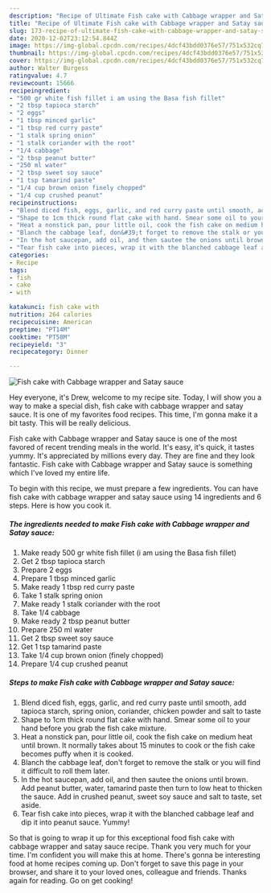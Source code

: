 ```yaml
---
description: "Recipe of Ultimate Fish cake with Cabbage wrapper and Satay sauce"
title: "Recipe of Ultimate Fish cake with Cabbage wrapper and Satay sauce"
slug: 173-recipe-of-ultimate-fish-cake-with-cabbage-wrapper-and-satay-sauce
date: 2020-12-02T23:12:54.844Z
image: https://img-global.cpcdn.com/recipes/4dcf43bdd0376e57/751x532cq70/fish-cake-with-cabbage-wrapper-and-satay-sauce-recipe-main-photo.jpg
thumbnail: https://img-global.cpcdn.com/recipes/4dcf43bdd0376e57/751x532cq70/fish-cake-with-cabbage-wrapper-and-satay-sauce-recipe-main-photo.jpg
cover: https://img-global.cpcdn.com/recipes/4dcf43bdd0376e57/751x532cq70/fish-cake-with-cabbage-wrapper-and-satay-sauce-recipe-main-photo.jpg
author: Walter Burgess
ratingvalue: 4.7
reviewcount: 15666
recipeingredient:
- "500 gr white fish fillet i am using the Basa fish fillet"
- "2 tbsp tapioca starch"
- "2 eggs"
- "1 tbsp minced garlic"
- "1 tbsp red curry paste"
- "1 stalk spring onion"
- "1 stalk coriander with the root"
- "1/4 cabbage"
- "2 tbsp peanut butter"
- "250 ml water"
- "2 tbsp sweet soy sauce"
- "1 tsp tamarind paste"
- "1/4 cup brown onion finely chopped"
- "1/4 cup crushed peanut"
recipeinstructions:
- "Blend diced fish, eggs, garlic, and red curry paste until smooth, add tapioca starch, spring onion, coriander, chicken powder and salt to taste"
- "Shape to 1cm thick round flat cake with hand. Smear some oil to your hand before you grab the fish cake mixture."
- "Heat a nonstick pan, pour little oil, cook the fish cake on medium heat until brown. It normally takes about 15 minutes to cook or the fish cake becomes puffy when it is cooked."
- "Blanch the cabbage leaf, don&#39;t forget to remove the stalk or you will find it difficult to roll them later."
- "In the hot saucepan, add oil, and then sautee the onions until brown. Add peanut butter, water, tamarind paste then turn to low heat to thicken the sauce. Add in crushed peanut, sweet soy sauce and salt to taste, set aside."
- "Tear fish cake into pieces, wrap it with the blanched cabbage leaf and dip it into peanut sauce. Yummy!"
categories:
- Recipe
tags:
- fish
- cake
- with

katakunci: fish cake with 
nutrition: 264 calories
recipecuisine: American
preptime: "PT14M"
cooktime: "PT58M"
recipeyield: "3"
recipecategory: Dinner

---
```



![Fish cake with Cabbage wrapper and Satay sauce](https://img-global.cpcdn.com/recipes/4dcf43bdd0376e57/751x532cq70/fish-cake-with-cabbage-wrapper-and-satay-sauce-recipe-main-photo.jpg)

Hey everyone, it's Drew, welcome to my recipe site. Today, I will show you a way to make a special dish, fish cake with cabbage wrapper and satay sauce. It is one of my favorites food recipes. This time, I'm gonna make it a bit tasty. This will be really delicious.



Fish cake with Cabbage wrapper and Satay sauce is one of the most favored of recent trending meals in the world. It's easy, it's quick, it tastes yummy. It's appreciated by millions every day. They are fine and they look fantastic. Fish cake with Cabbage wrapper and Satay sauce is something which I've loved my entire life.


To begin with this recipe, we must prepare a few ingredients. You can have fish cake with cabbage wrapper and satay sauce using 14 ingredients and 6 steps. Here is how you cook it.

<!--inarticleads1-->

##### The ingredients needed to make Fish cake with Cabbage wrapper and Satay sauce:

1. Make ready 500 gr white fish fillet (i am using the Basa fish fillet)
1. Get 2 tbsp tapioca starch
1. Prepare 2 eggs
1. Prepare 1 tbsp minced garlic
1. Make ready 1 tbsp red curry paste
1. Take 1 stalk spring onion
1. Make ready 1 stalk coriander with the root
1. Take 1/4 cabbage
1. Make ready 2 tbsp peanut butter
1. Prepare 250 ml water
1. Get 2 tbsp sweet soy sauce
1. Get 1 tsp tamarind paste
1. Take 1/4 cup brown onion (finely chopped)
1. Prepare 1/4 cup crushed peanut




<!--inarticleads2-->

##### Steps to make Fish cake with Cabbage wrapper and Satay sauce:

1. Blend diced fish, eggs, garlic, and red curry paste until smooth, add tapioca starch, spring onion, coriander, chicken powder and salt to taste
1. Shape to 1cm thick round flat cake with hand. Smear some oil to your hand before you grab the fish cake mixture.
1. Heat a nonstick pan, pour little oil, cook the fish cake on medium heat until brown. It normally takes about 15 minutes to cook or the fish cake becomes puffy when it is cooked.
1. Blanch the cabbage leaf, don&#39;t forget to remove the stalk or you will find it difficult to roll them later.
1. In the hot saucepan, add oil, and then sautee the onions until brown. Add peanut butter, water, tamarind paste then turn to low heat to thicken the sauce. Add in crushed peanut, sweet soy sauce and salt to taste, set aside.
1. Tear fish cake into pieces, wrap it with the blanched cabbage leaf and dip it into peanut sauce. Yummy!




So that is going to wrap it up for this exceptional food fish cake with cabbage wrapper and satay sauce recipe. Thank you very much for your time. I'm confident you will make this at home. There's gonna be interesting food at home recipes coming up. Don't forget to save this page in your browser, and share it to your loved ones, colleague and friends. Thanks again for reading. Go on get cooking!

